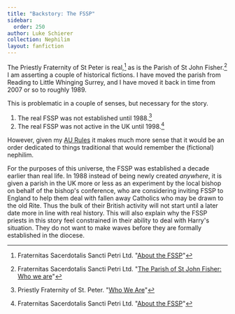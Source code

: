 ```yaml
---
title: "Backstory: The FSSP"
sidebar:
  order: 250
author: Luke Schierer
collection: Nephilim
layout: fanfiction
---
```


The Priestly Fraternity of St Peter is real,[^211219-4] as is the Parish of St
John Fisher.[^211219-5] I am asserting a couple of historical fictions. I have
moved the parish from Reading to Little Whinging Surrey, and I have moved it back
in time from 2007 or so to roughly 1989.

This is problematic in a couple of senses, but necessary for the story.

1. The real FSSP was not established until 1988.[^211219-6]
2. The real FSSP was not active in the UK until 1998.[^211219-7]

However, given my [AU Rules][AA] it makes much
more sense that it would be an order dedicated to things traditional that would
remember the (fictional) nephilim.

For the purposes of this universe, the FSSP was established a decade earlier
than real life. In 1988 instead of being newly created _anywhere_, it is given
a parish in the UK more or less as an experiment by the local bishop on behalf
of the bishop's conference, who are considering inviting FSSP to England to help
them deal with fallen away Catholics who may be drawn to the old Rite. Thus the
bulk of their British activity will not start until a later date more in line
with real history. This will also explain why the FSSP priests in this story
feel constrained in their ability to deal with Harry's situation. They do not
want to make waves before they are formally established in the diocese.

[AA]: ../../Appendices/Points%20of%20Divergence/

[^211219-4]: Fraternitas Sacerdotalis Sancti Petri Ltd. "[About the FSSP](https://fssp.org.uk/about-the-fssp/)"

[^211219-5]: Fraternitas Sacerdotalis Sancti Petri Ltd. "[The Parish of St John Fisher: Who we are](https://fssp.org.uk/reading/the-parish-of-st-john-fisher-who-we-are/)"

[^211219-6]: Priestly Fraternity of St. Peter. "[Who We Are](https://fssp.com/who-we-are/)"

[^211219-7]: Fraternitas Sacerdotalis Sancti Petri Ltd. "[About the FSSP](https://fssp.org.uk/about-the-fssp/)"
